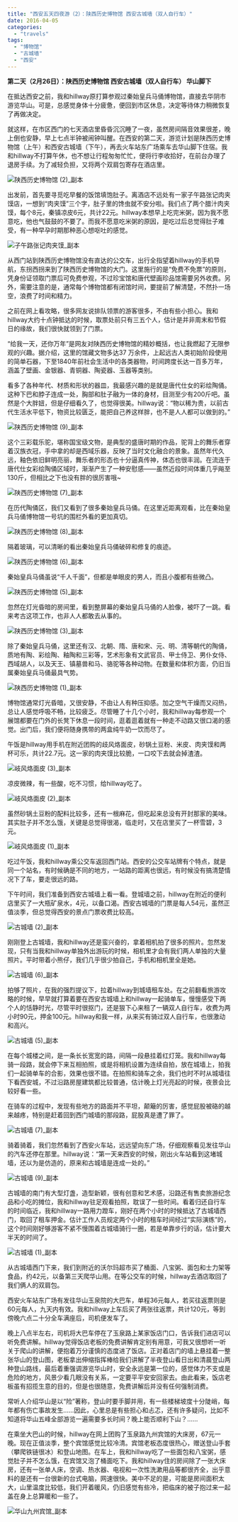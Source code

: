 ```yaml
---
title: "西安五天四夜游（2）：陕西历史博物馆 西安古城墙（双人自行车）"
date: 2016-04-05
categories: 
  - "travels"
tags: 
  - "博物馆"
  - "古城墙"
  - "西安"
---
```


**第二天（2月26日）：陕西历史博物馆 西安古城墙（双人自行车） 华山脚下**

在抵达西安之前，我和hillway原打算参观过秦始皇兵马俑博物馆，直接去华阴市游览华山。可是，总感觉身体十分疲惫，便回到市区休息，决定等待体力稍微恢复了再做决定。

就这样，在市区西门的七天酒店里昏昏沉沉睡了一夜，虽然房间隔音效果很差，晚上倒也安静，早上七点半钟被闹钟叫醒。在西安的第二天，游览计划是陕西历史博物馆（上午）和西安古城墙（下午），再去火车站东广场乘车去华山脚下住宿。我和hillway不打算午休，也不想让行程匆匆忙忙，便将行李收拾好，在前台办理了退房手续。为了减轻负担，又将两个双肩包寄存在酒店里。

![陕西历史博物馆 (2)_副本](images/25000531604_6b56bf0c81_z.jpg)

出发前，首先要寻觅吃早餐的饭馆填饱肚子。离酒店不远处有一家子午路张记肉夹馍店，一想到“肉夹馍”三个字，肚子里的馋虫就不安分啦。我们点了两个腊汁肉夹馍，每个8元，秦镇凉皮6元，共计22元。hillway本想早上吃完米粥，因为我不愿意吃，他也气鼓鼓的不要了。而我不愿意吃米粥的原因，是吃过后总觉得肚子难受，有一种早孕时期那种恶心想呕吐的感觉。

![子午路张记肉夹馍_副本](images/25512351872_d7ae234793_z.jpg)

从西门站到陕西历史博物馆没有直达的公交车，出行全指望着hillway的手机导航，东拐西拐来到了陕西历史博物馆的大门。这里施行的是“免费不免票”的原则，凭身份证领取门票后可免费参观，不过珍宝馆和唐代壁画珍品馆需要另外收费。另外，需要注意的是，通常每个博物馆都有闭馆时间，要提前了解清楚，不然扑一场空，浪费了时间和精力。

之前在网上看攻略，很多网友说排队领票的游客很多，不由有些小担心。我和hillway大约十点钟抵达的时候，取票处前只有三五个人，估计是并非周末和节假日的缘故，我们很快就领到了门票。

“给我一天，还你万年”是网友对陕西历史博物馆的精妙概括，也让我燃起了无限参观的兴趣。据介绍，这里的馆藏文物多达37 万余件，上起远古人类初始阶段使用的简单石器，下至1840年前社会生活中的各类器物，时间跨度长达一百多万年，涵盖了壁画、金银器、青铜器、陶瓷器、玉器等类别。

看多了各种年代、材质和形状的器皿，我最感兴趣的是就是唐代仕女的彩绘陶俑。这种下巴和脖子连成一处，胸部和肚子融为一体的身材，目测至少有200斤吧。虽然是个大胖妞，但是仔细看久了，也觉得很美。hillway说：“物以稀为贵，以前古代生活水平低下，物资比较匮乏，能把自己养这样胖，也不是人人都可以做到的。”

![陕西历史博物馆 (9)_副本](images/25604873326_8aa931a40a_z.jpg)

这个三彩载乐驼，堪称国宝级文物，是典型的盛唐时期的作品，驼背上的舞乐者穿着汉族衣冠，手中拿的却是西域乐器，反映了当时文化融合的景象。虽然年代久远，釉色依旧鲜明亮丽，舞乐者的形态也十分逼真传神，体态也很丰润。在流连于唐代仕女彩绘陶俑区域时，渐渐产生了一种安慰感——虽然近段时间体重几乎飚至130斤，但相比之下也没有胖的很厉害哦~

![陕西历史博物馆 (7)_副本](images/25335407680_c70e6ed78c_z.jpg)

在历代陶俑区，我们又看到了很多秦始皇兵马俑。在这里近距离观看，比在秦始皇兵马俑博物馆一号坑的围栏外看的更加真切。

![陕西历史博物馆 (8)_副本](images/25004329413_4fabb7c86d_z.jpg)

隔着玻璃，可以清晰的看出秦始皇兵马俑破碎和修复的痕迹。

![陕西历史博物馆 (6)_副本](images/25538369571_c6de85a5bd_z.jpg)

秦始皇兵马俑虽说“千人千面”，但都是单眼皮的男人，而且小腹都有些微凸。

![陕西历史博物馆 (5)_副本](images/25000529764_984fc45482_z.jpg)

忽然在灯光昏暗的房间里，看到整屏幕的秦始皇兵马俑的人脸像，被吓了一跳。看来考古这项工作，也非人人都敢去从事的。

![陕西历史博物馆 (3)_副本](images/25000530294_47b9489c23_z.jpg)

除了秦始皇兵马俑，这里还有汉、北朝、隋、唐和宋、元、明、清等朝代的陶俑，质地有陶、彩绘陶、釉陶和三彩等，艺术形象有文武官员、甲士侍卫、男仆女侍、西域胡人，以及天王、镇墓兽和马、骆驼等各种动物。在数量和体积方面，仍旧当属秦始皇兵马俑最具气势。

![陕西历史博物馆 (1)_副本](images/25263481529_168880a6ed_z.jpg)

博物馆通常灯光昏暗，又很安静，不由让人有种压抑感。加之空气干燥而又闷热，总让人感觉呼吸不畅，比较疲乏。尽管睡了十几个小时，我和hillway每参观一个展馆都要在门外的长凳下休息一段时间，逛着逛着就有一种走不动路又很口渴的感觉。出门后，我们便将随身携带的两盒纯牛奶一饮而尽了。

午饭是hillway用手机在附近团购的歧风烙面皮，砂锅土豆粉、米皮、肉夹馍和两杯可乐，共计22.7元。这一家的肉夹馍比较脆，一口咬下去就会掉渣渣。

![岐风烙面皮 (3)_副本](images/25512408802_a3eaa4d73e_z.jpg)

凉皮微辣，有一些酸，吃不习惯，给hillway吃了。

![岐风烙面皮 (2)_副本](images/25004368883_27f098cc94_z.jpg)

虽然砂锅土豆粉的配料比较多，还有一根麻花，但吃起来总没有开封那家的美味。其实肚子并不怎么饿，关键是总觉得很渴，临走时，又在店里买了一杯雪碧，3元。

![岐风烙面皮 (1)_副本](images/25335446570_bac1b1afa8_z.jpg)

吃过午饭，我和hillway乘公交车返回西门站。西安的公交车站牌有个特点，就是同一个站名，有时候确是不同的地方，一站路的距离也很远，有时候没有搞清楚情况下了车，要走很远的路。

下午时间，我们准备到西安古城墙上看一看。登城墙之前，hillway在附近的便利店里买了一大瓶矿泉水，4元，以备口渴。西安古城墙的门票是每人54元，虽然正值淡季，但总觉得西安的景点门票收费比较高。

![古城墙 (2)_副本](images/25538480621_3f02503924_z.jpg)

刚刚登上古城墙，我和hillway还是蛮兴奋的，拿着相机拍了很多的照片。忽然发现，只有当我和hillway单独外出游玩的时候，相机里才会有我们两人单独的大量照片。平时带着小熊仔，我们几乎很少拍自己，手机和相机里全是她。

![古城墙 (6)_副本](images/25604985826_9edba5656f_z.jpg)

拍够了照片，在我的强烈提议下，拉着hillway到城墙租车处。在之前翻看旅游攻略的时候，早早就打算着要在西安古城墙上和hillway一起骑单车，慢慢感受下两个人的恬静时光，尽管平时很抠门，还是狠下心来租了一辆双人自行车，收费为两小时90元，押金100元。hillway和我一样，从来买有骑过双人自行车，也很激动和高兴。

![古城墙 (5)_副本](images/25335518250_bce8147832_z.jpg)

在每个城楼之间，是一条长长宽宽的路，间隔一段悬挂着红灯笼。我和hillway每骑一段路，就会停下来互相拍照，或是将相机设置为连续自拍，放在城墙上，拍我们一起骑单车的合影，效果也很不错。在拍照和骑车之余，我们也时不时从城墙往下看西安城，不过沿路房屋建筑都比较普通，估计晚上灯光亮起的时候，夜景会比较好看一些。

在骑车的过程中，发现有些地方的路面并不平坦，颠簸的厉害，感觉屁股被硌的越来越疼，特别是赶着回到西门城墙的那段路，屁股真是遭了罪了。

![古城墙 (7)_副本](images/25631144675_5faa888a4c_z.jpg)

骑着骑着，我们忽然看到了西安火车站，远远望向东广场，仔细观察看见发往华山的汽车还停在那里。hillway说：“第一天来西安的时候，刚出火车站看到这堵城墙，还以为是仿造的，原来和古城墙是连成一处的。”

![古城墙 (9)_副本](images/25000634514_1fb8e05136_z.jpg)

古城墙的南门有大型灯盏，造型新颖，很有创意和艺术感，沿路还有售卖旅游纪念品和小吃的摊位，我和hillway驻足观看拍照，耽误了一些时间。看着归还自行车的时间临近，我和hillway一路用力蹬车，刚好在两个小时的时候抵达了古城墙西门，取回了租车押金。估计工作人员规定两个小时的租车时间经过“实际演练”的，这个时间刚好够游客不紧不慢围着古城墙骑行一圈，若是单靠步行的话，估计要大半天的时间了。

![古城墙 (1)_副本](images/25335519620_ce5b31c83a_z.jpg)

从古城墙西门下来，我们到附近的沃尔玛超市买了桶面、八宝粥、面包和士力架等食品，约42元，以备第三天爬华山用。在等公交车的时候，hillway去酒店取回了我们俩人的双肩包。

西安火车站东广场有发往华山玉泉院的大巴车，单程36元每人，若买往返票则是60元每人，九天内有效。我和hillway上车后买了两张往返票，共计120元，等到傍晚六点二十分全车满座后，司机便发车了。

晚上八点半左右，司机将大巴车停在了玉泉路上某家饭店门口，告诉我们进店可以听免费讲解。hillway觉得饭店老板的免费讲解肯定别有用意，可我又很想听一听关于爬山的讲解，便抱着万分谨慎的态度进了饭店。正对着店门的墙上悬挂着一整张华山的登山图，老板拿出伸缩指挥棒给我们讲解了半夜登山看日出和清晨登山两种登山路线，最后着重强调游览华山时，安全永远是第一位的，感觉体力不支或是危险的地方，风景少看几眼没有关系，一定要平平安安回家去。由此看来，饭店老板虽有招揽生意的目的，但是也很随意，免费讲解后并没有任何强制消费。

常听人介绍华山是以“险”著称，登山时要手脚并用，有一些楼梯坡度十分陡峭，每年都有伤亡事故发生……因此，心里总是有些担心和忐忑，还有许多疑问，比如不知道将华山五峰全部游览一遍需要多长时间？晚上能否顺利下山？……

在乘坐大巴山的时候，hillway在网上团购了玉泉路九州宾馆的大床房，67元一晚。现在正值淡季，整个宾馆感觉比较冷清。宾馆老板态度很热心，赠送登山手套（攀爬铁链很冰）和登山地图。在车上，我和hillway吃了一些面包和八宝粥，感觉肚子并不怎么饿，在宾馆又泡了桶面吃下。我和hillway住的房间除了一张大床房，还有一张单人床，空调、热水器、电视和一次性洗漱用品等都很齐全，出乎意料的是还有一台很新的台式电脑，网速很快。美中不足的是，可能是房间面积太大，山里温度比较低，我们开着暖风，仍旧感觉有些冷，把临床的被子抱过来一起盖在身上总算暖和一些了。

![华山九州宾馆_副本](images/25631096725_d6ffa1f3ac_z.jpg)

